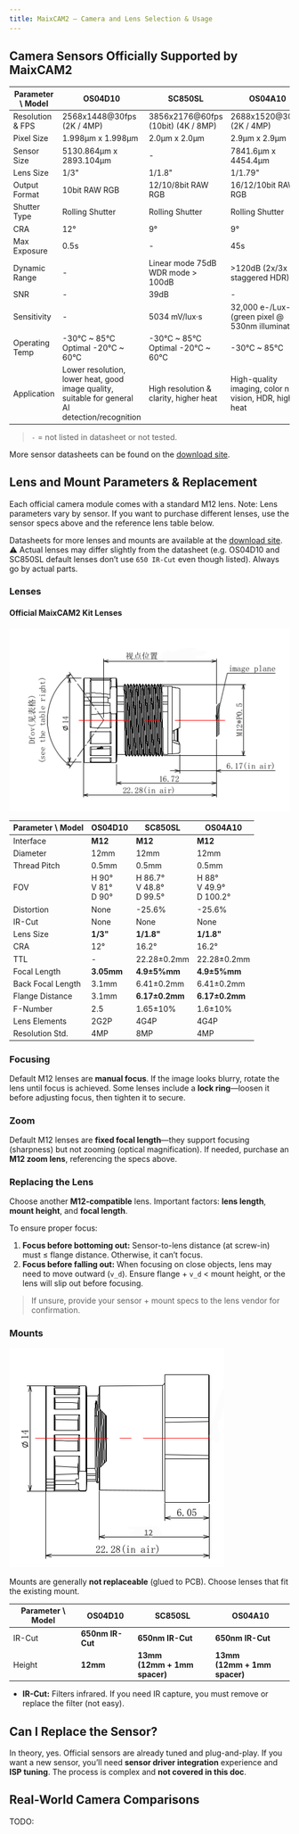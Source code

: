 ```yaml
---
title: MaixCAM2 – Camera and Lens Selection & Usage
---
```


## Camera Sensors Officially Supported by MaixCAM2

| Parameter \ Model | OS04D10                                                                                         | SC850SL                                | OS04A10                                                    |
| ----------------- | ----------------------------------------------------------------------------------------------- | -------------------------------------- | ---------------------------------------------------------- |
| Resolution & FPS  | 2568x1448\@30fps (2K / 4MP)                                                                     | 3856x2176\@60fps (10bit) (4K / 8MP)    | 2688x1520\@30fps (2K / 4MP)                                |
| Pixel Size        | 1.998µm x 1.998µm                                                                               | 2.0µm x 2.0µm                          | 2.9µm x 2.9µm                                              |
| Sensor Size       | 5130.864µm x 2893.104µm                                                                         | -                                      | 7841.6µm x 4454.4µm                                        |
| Lens Size         | 1/3"                                                                                            | 1/1.8"                                 | 1/1.79"                                                    |
| Output Format     | 10bit RAW RGB                                                                                   | 12/10/8bit RAW RGB                     | 16/12/10bit RAW RGB                                        |
| Shutter Type      | Rolling Shutter                                                                                 | Rolling Shutter                        | Rolling Shutter                                            |
| CRA               | 12°                                                                                             | 9°                                     | 9°                                                         |
| Max Exposure      | 0.5s                                                                                            | -                                      | 45s                                                        |
| Dynamic Range     | -                                                                                               | Linear mode 75dB<br>WDR mode > 100dB   | >120dB (2x/3x staggered HDR)                               |
| SNR               | -                                                                                               | 39dB                                   | -                                                          |
| Sensitivity       | -                                                                                               | 5034 mV/lux·s                          | 32,000 e-/Lux-sec (green pixel @ 530nm illumination)       |
| Operating Temp    | -30°C \~ 85°C<br>Optimal -20°C \~ 60°C                                                          | -30°C \~ 85°C<br>Optimal -20°C \~ 60°C | -30°C \~ 85°C                                              |
| Application       | Lower resolution, lower heat, good image quality, suitable for general AI detection/recognition | High resolution & clarity, higher heat | High-quality imaging, color night vision, HDR, higher heat |

> `-` = not listed in datasheet or not tested.

More sensor datasheets can be found on the [download site](https://dl.sipeed.com/shareURL/MaixCAM/MaixCAM2/Hardware/sensors).

## Lens and Mount Parameters & Replacement

Each official camera module comes with a standard M12 lens.
Note: Lens parameters vary by sensor. If you want to purchase different lenses, use the sensor specs above and the reference lens table below.

Datasheets for more lenses and mounts are available at the [download site](https://dl.sipeed.com/shareURL/MaixCAM/MaixCAM2/Hardware/sensors).
⚠️ Actual lenses may differ slightly from the datasheet (e.g. OS04D10 and SC850SL default lenses don’t use `650 IR-Cut` even though listed). Always go by actual parts.

### Lenses

#### Official MaixCAM2 Kit Lenses

![SC850SL Lens](../../assets/maixcam/cam_len.png)

| Parameter \ Model | OS04D10                 | SC850SL                       | OS04A10                      |
| ----------------- | ----------------------- | ----------------------------- | ---------------------------- |
| Interface         | **M12**                 | **M12**                       | **M12**                      |
| Diameter          | 12mm                    | 12mm                          | 12mm                         |
| Thread Pitch      | 0.5mm                   | 0.5mm                         | 0.5mm                        |
| FOV               | H 90°<br>V 81°<br>D 90° | H 86.7°<br>V 48.8°<br>D 99.5° | H 88°<br>V 49.9°<br>D 100.2° |
| Distortion        | None                    | -25.6%                        | -25.6%                       |
| IR-Cut            | None                    | None                          | None                         |
| Lens Size         | **1/3"**                | **1/1.8"**                    | **1/1.8"**                   |
| CRA               | 12°                     | 16.2°                         | 16.2°                        |
| TTL               | -                       | 22.28±0.2mm                   | 22.28±0.2mm                  |
| Focal Length      | **3.05mm**              | **4.9±5%mm**                  | **4.9±5%mm**                 |
| Back Focal Length | 3.1mm                   | 6.41±0.2mm                    | 6.41±0.2mm                   |
| Flange Distance   | 3.1mm                   | **6.17±0.2mm**                | **6.17±0.2mm**               |
| F-Number          | 2.5                     | 1.65±10%                      | 1.6±10%                      |
| Lens Elements     | 2G2P                    | 4G4P                          | 4G4P                         |
| Resolution Std.   | 4MP                     | 8MP                           | 4MP                          |

### Focusing

Default M12 lenses are **manual focus**.
If the image looks blurry, rotate the lens until focus is achieved.
Some lenses include a **lock ring**—loosen it before adjusting focus, then tighten it to secure.

### Zoom

Default M12 lenses are **fixed focal length**—they support focusing (sharpness) but not zooming (optical magnification). If needed, purchase an **M12 zoom lens**, referencing the specs above.

### Replacing the Lens

Choose another **M12-compatible** lens.
Important factors: **lens length**, **mount height**, and **focal length**.

To ensure proper focus:

1. **Focus before bottoming out:** Sensor-to-lens distance (at screw-in) must ≤ flange distance. Otherwise, it can’t focus.
2. **Focus before falling out:** When focusing on close objects, lens may need to move outward (`v_d`). Ensure flange + `v_d` < mount height, or the lens will slip out before focusing.

> If unsure, provide your sensor + mount specs to the lens vendor for confirmation.

### Mounts

![](../../assets/maixcam/cam_len_base.png)

Mounts are generally **not replaceable** (glued to PCB). Choose lenses that fit the existing mount.

| Parameter \ Model | OS04D10          | SC850SL                         | OS04A10                         |
| ----------------- | ---------------- | ------------------------------- | ------------------------------- |
| IR-Cut            | **650nm IR-Cut** | **650nm IR-Cut**                | **650nm IR-Cut**                |
| Height            | **12mm**         | **13mm<br>(12mm + 1mm spacer)** | **13mm<br>(12mm + 1mm spacer)** |

* **IR-Cut:** Filters infrared. If you need IR capture, you must remove or replace the filter (not easy).

## Can I Replace the Sensor?

In theory, yes.
Official sensors are already tuned and plug-and-play.
If you want a new sensor, you’ll need **sensor driver integration** experience and **ISP tuning**. The process is complex and **not covered in this doc**.

## Real-World Camera Comparisons

TODO:


